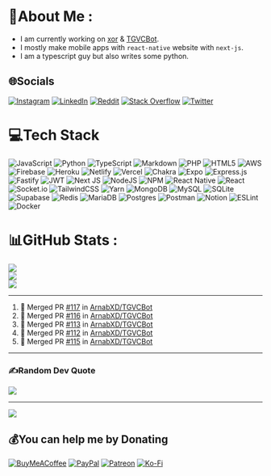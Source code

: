 # 💫About Me :
* I am currently working on [xor](https://github.com/xorgram/xor) & [TGVCBot](https://github.com/ArnabXD/TGVCBot).
* I mostly make mobile apps with `react-native` website with `next-js`.
* I am a typescript guy but also writes some python.

## 🌐Socials
[![Instagram](https://img.shields.io/badge/Instagram-%23E4405F.svg?logo=Instagram&logoColor=white)](https://instagram.com/arnabparyali) [![LinkedIn](https://img.shields.io/badge/LinkedIn-%230077B5.svg?logo=linkedin&logoColor=white)](https://linkedin.com/in/arnabparyali) [![Reddit](https://img.shields.io/badge/Reddit-%23FF4500.svg?logo=Reddit&logoColor=white)](https://reddit.com/user/ArnabXD) [![Stack Overflow](https://img.shields.io/badge/-Stackoverflow-FE7A16?logo=stack-overflow&logoColor=white)](https://stackoverflow.com/users/12250600) [![Twitter](https://img.shields.io/badge/Twitter-%231DA1F2.svg?logo=Twitter&logoColor=white)](https://twitter.com/arnabparyali) 

# 💻Tech Stack
![JavaScript](https://img.shields.io/badge/javascript-%23323330.svg?style=for-the-badge&logo=javascript&logoColor=%23F7DF1E) ![Python](https://img.shields.io/badge/python-3670A0?style=for-the-badge&logo=python&logoColor=ffdd54) ![TypeScript](https://img.shields.io/badge/typescript-%23007ACC.svg?style=for-the-badge&logo=typescript&logoColor=white) ![Markdown](https://img.shields.io/badge/markdown-%23000000.svg?style=for-the-badge&logo=markdown&logoColor=white) ![PHP](https://img.shields.io/badge/php-%23777BB4.svg?style=for-the-badge&logo=php&logoColor=white) ![HTML5](https://img.shields.io/badge/html5-%23E34F26.svg?style=for-the-badge&logo=html5&logoColor=white) ![AWS](https://img.shields.io/badge/AWS-%23FF9900.svg?style=for-the-badge&logo=amazon-aws&logoColor=white) ![Firebase](https://img.shields.io/badge/firebase-%23039BE5.svg?style=for-the-badge&logo=firebase) ![Heroku](https://img.shields.io/badge/heroku-%23430098.svg?style=for-the-badge&logo=heroku&logoColor=white) ![Netlify](https://img.shields.io/badge/netlify-%23000000.svg?style=for-the-badge&logo=netlify&logoColor=#00C7B7) ![Vercel](https://img.shields.io/badge/vercel-%23000000.svg?style=for-the-badge&logo=vercel&logoColor=white) ![Chakra](https://img.shields.io/badge/chakra-%234ED1C5.svg?style=for-the-badge&logo=chakraui&logoColor=white) ![Expo](https://img.shields.io/badge/expo-1C1E24?style=for-the-badge&logo=expo&logoColor=#D04A37) ![Express.js](https://img.shields.io/badge/express.js-%23404d59.svg?style=for-the-badge&logo=express&logoColor=%2361DAFB) ![Fastify](https://img.shields.io/badge/fastify-%23000000.svg?style=for-the-badge&logo=fastify&logoColor=white) ![JWT](https://img.shields.io/badge/JWT-black?style=for-the-badge&logo=JSON%20web%20tokens) ![Next JS](https://img.shields.io/badge/Next-black?style=for-the-badge&logo=next.js&logoColor=white) ![NodeJS](https://img.shields.io/badge/node.js-6DA55F?style=for-the-badge&logo=node.js&logoColor=white) ![NPM](https://img.shields.io/badge/NPM-%23000000.svg?style=for-the-badge&logo=npm&logoColor=white) ![React Native](https://img.shields.io/badge/react_native-%2320232a.svg?style=for-the-badge&logo=react&logoColor=%2361DAFB) ![React](https://img.shields.io/badge/react-%2320232a.svg?style=for-the-badge&logo=react&logoColor=%2361DAFB) ![Socket.io](https://img.shields.io/badge/Socket.io-black?style=for-the-badge&logo=socket.io&badgeColor=010101) ![TailwindCSS](https://img.shields.io/badge/tailwindcss-%2338B2AC.svg?style=for-the-badge&logo=tailwind-css&logoColor=white) ![Yarn](https://img.shields.io/badge/yarn-%232C8EBB.svg?style=for-the-badge&logo=yarn&logoColor=white) ![MongoDB](https://img.shields.io/badge/MongoDB-%234ea94b.svg?style=for-the-badge&logo=mongodb&logoColor=white) ![MySQL](https://img.shields.io/badge/mysql-%2300f.svg?style=for-the-badge&logo=mysql&logoColor=white) ![SQLite](https://img.shields.io/badge/sqlite-%2307405e.svg?style=for-the-badge&logo=sqlite&logoColor=white) 	![Supabase](https://img.shields.io/badge/Supabase-3ECF8E?style=for-the-badge&logo=supabase&logoColor=white) ![Redis](https://img.shields.io/badge/redis-%23DD0031.svg?style=for-the-badge&logo=redis&logoColor=white) ![MariaDB](https://img.shields.io/badge/MariaDB-003545?style=for-the-badge&logo=mariadb&logoColor=white) ![Postgres](https://img.shields.io/badge/postgres-%23316192.svg?style=for-the-badge&logo=postgresql&logoColor=white) ![Postman](https://img.shields.io/badge/Postman-FF6C37?style=for-the-badge&logo=postman&logoColor=white) ![Notion](https://img.shields.io/badge/Notion-%23000000.svg?style=for-the-badge&logo=notion&logoColor=white) ![ESLint](https://img.shields.io/badge/ESLint-4B3263?style=for-the-badge&logo=eslint&logoColor=white) ![Docker](https://img.shields.io/badge/docker-%230db7ed.svg?style=for-the-badge&logo=docker&logoColor=white)
# 📊GitHub Stats :
![](https://github-readme-stats.vercel.app/api?username=ArnabXD&theme=tokyonight&hide_border=false&include_all_commits=false&count_private=false)<br/>
![](https://github-readme-streak-stats.herokuapp.com/?user=ArnabXD&theme=tokyonight&hide_border=false)<br/>
![](https://github-readme-stats.vercel.app/api/top-langs/?username=ArnabXD&theme=tokyonight&hide_border=false&include_all_commits=false&count_private=false&layout=compact)

---

<!--START_SECTION:activity-->
1. 🎉 Merged PR [#117](https://github.com/ArnabXD/TGVCBot/pull/117) in [ArnabXD/TGVCBot](https://github.com/ArnabXD/TGVCBot)
2. 🎉 Merged PR [#116](https://github.com/ArnabXD/TGVCBot/pull/116) in [ArnabXD/TGVCBot](https://github.com/ArnabXD/TGVCBot)
3. 🎉 Merged PR [#113](https://github.com/ArnabXD/TGVCBot/pull/113) in [ArnabXD/TGVCBot](https://github.com/ArnabXD/TGVCBot)
4. 🎉 Merged PR [#112](https://github.com/ArnabXD/TGVCBot/pull/112) in [ArnabXD/TGVCBot](https://github.com/ArnabXD/TGVCBot)
5. 🎉 Merged PR [#115](https://github.com/ArnabXD/TGVCBot/pull/115) in [ArnabXD/TGVCBot](https://github.com/ArnabXD/TGVCBot)
<!--END_SECTION:activity-->

---

### ✍️Random Dev Quote
![](https://quotes-github-readme.vercel.app/api?type=horizontal&theme=tokyonight)

---
[![](https://visitcount.itsvg.in/api?id=ArnabXD&icon=0&color=0)](https://visitcount.itsvg.in)

  ## 💰You can help me by Donating
  [![BuyMeACoffee](https://img.shields.io/badge/Buy%20Me%20a%20Coffee-ffdd00?style=for-the-badge&logo=buy-me-a-coffee&logoColor=black)](https://buymeacoffee.com/arnabxd) [![PayPal](https://img.shields.io/badge/PayPal-00457C?style=for-the-badge&logo=paypal&logoColor=white)](https://paypal.me/arnabparyali) [![Patreon](https://img.shields.io/badge/Patreon-F96854?style=for-the-badge&logo=patreon&logoColor=white)](https://patreon.com/arnabxd) [![Ko-Fi](https://img.shields.io/badge/Ko--fi-F16061?style=for-the-badge&logo=ko-fi&logoColor=white)](https://ko-fi.com/arnabxd) 

